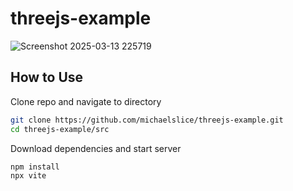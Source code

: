 # threejs-example

![Screenshot 2025-03-13 225719](https://github.com/user-attachments/assets/5f2c4e9b-bd8e-431d-b703-44863d9db97a)

## How to Use
Clone repo and navigate to directory
```sh
git clone https://github.com/michaelslice/threejs-example.git
cd threejs-example/src
```
Download dependencies and start server
```sh
npm install
npx vite
```
